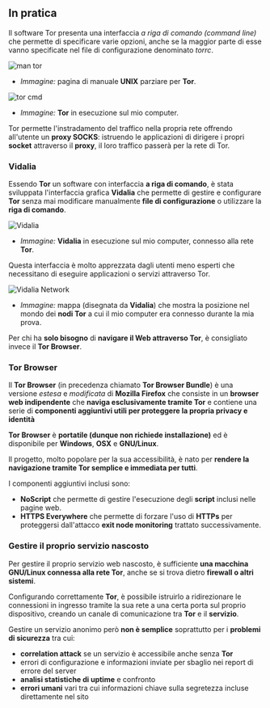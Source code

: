 ## In pratica

Il software Tor presenta una interfaccia _a riga di comando (command line)_ che permette di specificare varie opzioni, anche se la maggior parte di esse vanno specificate nel file di configurazione denominato _torrc_.

![man tor](http://i.imgur.com/ML6ZGZQ.png)
- _Immagine:_ pagina di manuale __UNIX__ parziare per __Tor__.

![tor cmd](http://i.imgur.com/JmXWiTk.png)
- _Immagine:_ __Tor__ in esecuzione sul mio computer.

Tor permette l'instradamento del traffico nella propria rete offrendo all'utente un __proxy SOCKS__: istruendo le applicazioni di dirigere i propri __socket__ attraverso il __proxy__, il loro traffico passerà per la rete di Tor.

### Vidalia

Essendo __Tor__ un software con interfaccia __a riga di comando__, è stata sviluppata l'interfaccia grafica __Vidalia__ che permette di gestire e configurare __Tor__ senza mai modificare manualmente __file di configurazione__ o utilizzare la __riga di comando__.

![Vidalia](http://i.imgur.com/ZJ4JF7a.png)
- _Immagine:_ __Vidalia__ in esecuzione sul mio computer, connesso alla rete __Tor__.

Questa interfaccia è molto apprezzata dagli utenti meno esperti che necessitano di eseguire applicazioni o servizi attraverso Tor.

![Vidalia Network](http://i.imgur.com/d0iqO9N.png)
- _Immagine:_ mappa (disegnata da __Vidalia__) che mostra la posizione nel mondo dei __nodi Tor__ a cui il mio computer era connesso durante la mia prova.

Per chi ha __solo bisogno__ di __navigare il Web attraverso Tor__, è consigliato invece il __Tor Browser__.

### Tor Browser

Il __Tor Browser__ (in precedenza chiamato __Tor Browser Bundle__) è una versione _estesa_ e _modificata_ di __Mozilla Firefox__ che consiste in un __browser web indipendente__ che __naviga esclusivamente tramite Tor__ e contiene una serie di __componenti aggiuntivi utili per proteggere la propria privacy e identità__

__Tor Browser__ è __portatile (dunque non richiede installazione)__ ed è disponibile per __Windows__, __OSX__ e __GNU/Linux__.

Il progetto, molto popolare per la sua accessibilità, è nato per __rendere la navigazione tramite Tor semplice e immediata per tutti__.

I componenti aggiuntivi inclusi sono:

- __NoScript__ che permette di gestire l'esecuzione degli __script__ inclusi nelle pagine web.
- __HTTPS Everywhere__ che permette di forzare l'uso di __HTTPs__ per proteggersi dall'attacco __exit node monitoring__ trattato successivamente.

### Gestire il proprio servizio nascosto

Per gestire il proprio servizio web nascosto, è sufficiente __una macchina GNU/Linux connessa alla rete Tor__, anche se si trova dietro __firewall o altri sistemi__.

Configurando correttamente __Tor__, è possibile istruirlo a ridirezionare le connessioni in ingresso tramite la sua rete a una certa porta sul proprio dispositivo, creando un canale di comunicazione tra __Tor__ e il __servizio__.

Gestire un servizio anonimo però __non è semplice__ soprattutto per i __problemi di sicurezza__ tra cui:
- __correlation attack__ se un servizio è accessibile anche senza __Tor__
- errori di configurazione e informazioni inviate per sbaglio nei report di errore del server
- __analisi statistiche di uptime__ e confronto
- __errori umani__ vari tra cui informazioni chiave sulla segretezza incluse direttamente nel sito


